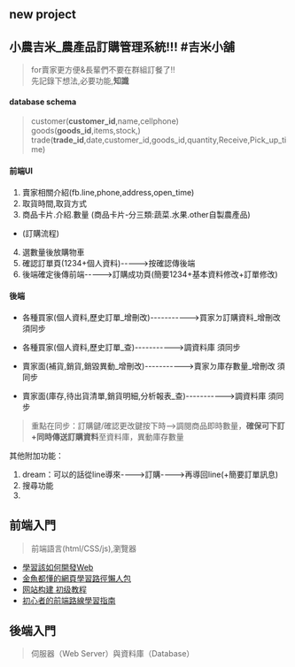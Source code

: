 new project
--
小農吉米_農產品訂購管理系統!!! #吉米小舖
--
>for賣家更方便&長輩們不要在群組訂餐了!!  
>先記錄下想法,必要功能,**知識**


#### database schema

>customer(**customer_id**,name,cellphone)  
>goods(**goods_id**,items,stock,)  
>trade(**trade_id**,date,customer_id,goods_id,quantity,Receive,Pick_up_time)  

#### 前端UI

1. 賣家相關介紹(fb.line,phone,address,open_time)
2. 取貨時間,取貨方式
3. 商品卡片.介紹.數量 (商品卡片-分三類:蔬菜.水果.other自製農產品)
  
*  (訂購流程)
  4. 選數量後放購物車
  5. 確認訂單頁(1234+個人資料)----->按確認傳後端
  6. 後端確定後傳前端----->訂購成功頁(簡要1234+基本資料修改+訂單修改)


 #### 後端 
* 各種買家(個人資料,歷史訂單_增刪改)----------->買家ㄉ訂購資料_增刪改 須同步
* 各種買家(個人資料,歷史訂單_查)----------->調資料庫 須同步
  
* 賣家面(補貨,銷貨,銷毀異動_增刪改)----------->賣家ㄉ庫存數量_增刪改 須同步
* 賣家面(庫存,待出貨清單,銷貨明細,分析報表_查)----------->調資料庫 須同步

>重點在同步：訂購鍵/確認更改鍵按下時-->調閱商品即時數量，**確保可下訂+同時傳送訂購資料**至資料庫，異動庫存數量

其他附加功能：

1. dream：可以的話從line導來---->訂購---->再導回line(+簡要訂單訊息)
2. 搜尋功能
3. 



前端入門
---
>前端語言(html/CSS/js),瀏覽器
* [學習該如何開發Web](https://developer.mozilla.org/zh-TW/docs/Learn)
* [金魚都懂的網頁學習路徑懶人包](https://ithelp.ithome.com.tw/articles/10228708)
* [网站构建 初级教程](https://www.w3school.com.cn/web/index.asp)
* [初心者的前端路線學習指南](https://medium.com/i-am-mike/%E5%88%9D%E5%BF%83%E8%80%85%E7%9A%84%E5%89%8D%E7%AB%AF%E8%B7%AF%E7%B7%9A%E5%AD%B8%E7%BF%92%E6%8C%87%E5%8D%97-895de088257f)

後端入門
---
>伺服器（Web Server）與資料庫（Database）
>
